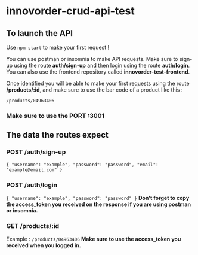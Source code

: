 # innovorder-crud-api-test

## To launch the API

Use `npm start` to make your first request !

You can use postman or insomnia to make API requests. Make sure to sign-up using the route **auth/sign-up** and then login using the route **auth/login**.
You can also use the frontend repository called **innovorder-test-frontend**.

Once identified you will be able to make your first requests using the route **/products/:id**, and make sure to use the bar code of a product like this : 

``/products/04963406``

### Make sure to use the PORT :3001

## The data the routes expect

### POST  /auth/sign-up     

`{
  "username": "example",
  "password": "password",
  "email": "example@email.com"
  }`
  
### POST /auth/login       

`{
  "username": "example",
  "password": "password"
  }`
**Don't forget to copy the access_token you received on the response if you are using postman or insomnia.**
  
### GET /products/:id     

Example : ``/products/04963406``
**Make sure to use the access_token you received when you logged in.**
